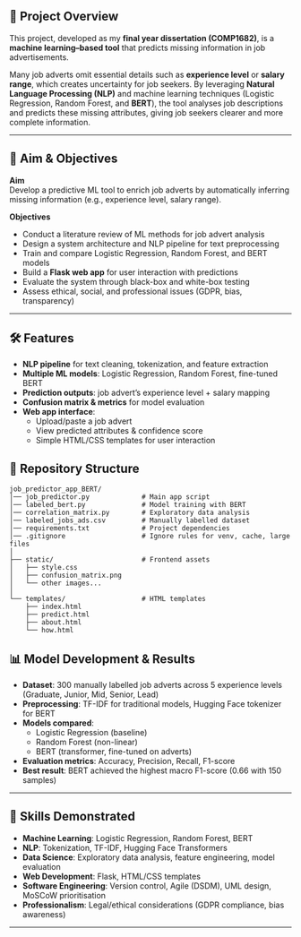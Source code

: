 
## 📌 Project Overview  
This project, developed as my **final year dissertation (COMP1682)**, is a **machine learning–based tool** that predicts missing information in job advertisements.  

Many job adverts omit essential details such as **experience level** or **salary range**, which creates uncertainty for job seekers. By leveraging **Natural Language Processing (NLP)** and machine learning techniques (Logistic Regression, Random Forest, and **BERT**), the tool analyses job descriptions and predicts these missing attributes, giving job seekers clearer and more complete information.  

---

## 🎯 Aim & Objectives  

**Aim**  
Develop a predictive ML tool to enrich job adverts by automatically inferring missing information (e.g., experience level, salary range).  

**Objectives**  
- Conduct a literature review of ML methods for job advert analysis  
- Design a system architecture and NLP pipeline for text preprocessing  
- Train and compare Logistic Regression, Random Forest, and BERT models  
- Build a **Flask web app** for user interaction with predictions  
- Evaluate the system through black-box and white-box testing  
- Assess ethical, social, and professional issues (GDPR, bias, transparency)  

---

## 🛠️ Features  
- **NLP pipeline** for text cleaning, tokenization, and feature extraction  
- **Multiple ML models**: Logistic Regression, Random Forest, fine-tuned BERT  
- **Prediction outputs**: job advert’s experience level + salary mapping  
- **Confusion matrix & metrics** for model evaluation  
- **Web app interface**:  
  - Upload/paste a job advert  
  - View predicted attributes & confidence score  
  - Simple HTML/CSS templates for user interaction

## 📂 Repository Structure  

```plaintext
job_predictor_app_BERT/
│── job_predictor.py             # Main app script
│── labeled_bert.py              # Model training with BERT
│── correlation_matrix.py        # Exploratory data analysis
│── labeled_jobs_ads.csv         # Manually labelled dataset
│── requirements.txt             # Project dependencies
│── .gitignore                   # Ignore rules for venv, cache, large files
│
├── static/                      # Frontend assets
│   ├── style.css
│   ├── confusion_matrix.png
│   └── other images...
│
└── templates/                   # HTML templates
    ├── index.html
    ├── predict.html
    ├── about.html
    └── how.html
`````

## 📊 Model Development & Results  

- **Dataset**: 300 manually labelled job adverts across 5 experience levels (Graduate, Junior, Mid, Senior, Lead)  
- **Preprocessing**: TF-IDF for traditional models, Hugging Face tokenizer for BERT  
- **Models compared**:  
  - Logistic Regression (baseline)  
  - Random Forest (non-linear)  
  - BERT (transformer, fine-tuned on adverts)  
- **Evaluation metrics**: Accuracy, Precision, Recall, F1-score  
- **Best result**: BERT achieved the highest macro F1-score (0.66 with 150 samples)  

---

## 📌 Skills Demonstrated  

- **Machine Learning**: Logistic Regression, Random Forest, BERT  
- **NLP**: Tokenization, TF-IDF, Hugging Face Transformers  
- **Data Science**: Exploratory data analysis, feature engineering, model evaluation  
- **Web Development**: Flask, HTML/CSS templates  
- **Software Engineering**: Version control, Agile (DSDM), UML design, MoSCoW prioritisation  
- **Professionalism**: Legal/ethical considerations (GDPR compliance, bias awareness)  

---
